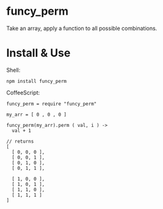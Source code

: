 
funcy\_perm
==============

Take an array, apply a function to all possible combinations.


Install & Use
=============

Shell:

    npm install funcy_perm

CoffeeScript:

    funcy_perm = require "funcy_perm"
    
    my_arr = [ 0 , 0 , 0 ]

    funcy_perm(my_arr).perm ( val, i ) -> 
      val + 1

    // returns
    [ 
      [ 0, 0, 0 ],
      [ 0, 0, 1 ],
      [ 0, 1, 0 ],
      [ 0, 1, 1 ], 
      
      [ 1, 0, 0 ],
      [ 1, 0, 1 ], 
      [ 1, 1, 0 ], 
      [ 1, 1, 1 ]
    ]
